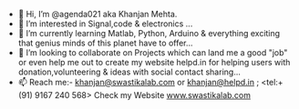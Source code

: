 - 👋 Hi, I’m @agenda021 aka Khanjan Mehta.
- 👀 I’m interested in Signal,code & electronics ...
- 🌱 I’m currently learning Matlab, Python, Arduino & everything exciting that genius minds of this planet have to offer...
- 💞️ I’m looking to collaborate on Projects which can land me a good "job" or even help me out to create my website helpd.in for helping users with donation,volunteering & ideas with social contact sharing...
- 📫 Reach me:- khanjan@swastikalab.com or khanjan@helpd.in ; <tel:+(91) 9167 240 568> Check my Website www.swastikalab.com

<!---
agenda021/agenda021 is a ✨ special ✨ repository because its `README.md` (this file) appears on your GitHub profile.
You can click the Preview link to take a look at your changes.
--->
